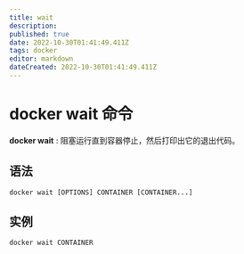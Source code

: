 ```yaml
---
title: wait
description: 
published: true
date: 2022-10-30T01:41:49.411Z
tags: docker
editor: markdown
dateCreated: 2022-10-30T01:41:49.411Z
---
```


# docker wait 命令


**docker wait** : 阻塞运行直到容器停止，然后打印出它的退出代码。

## 语法
```
docker wait [OPTIONS] CONTAINER [CONTAINER...]
```

## 实例

```
docker wait CONTAINER
```
